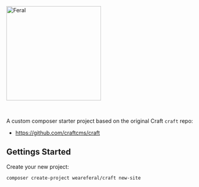 <a href="https://weareferal.com" rel="noopener" target="_blank"><img width="247" src="https://weareferal.com/assets/images/feral_logo_master.png" alt="Feral"></a>

<br>

A custom composer starter project based on the original Craft `craft` repo:

* https://github.com/craftcms/craft

## Gettings Started

Create your new project:

```sh
composer create-project weareferal/craft new-site
```

